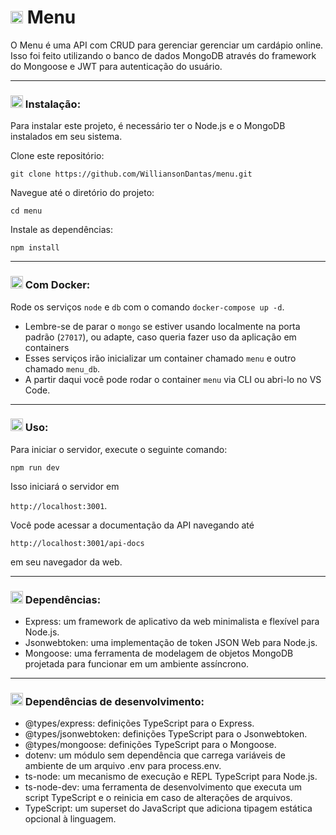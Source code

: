 # <img height="20" src="https://raw.githubusercontent.com/innng/innng/master/assets/soulgem-sayaka.gif"/> Menu

O Menu é uma API com CRUD para gerenciar gerenciar um cardápio online. Isso foi feito utilizando o banco de dados MongoDB através do framework do Mongoose e JWT para autenticação do usuário.

-----

### <img height="20" src="https://raw.githubusercontent.com/innng/innng/master/assets/soulgem-sayaka.gif"/> Instalação:

Para instalar este projeto, é necessário ter o Node.js e o MongoDB instalados em seu sistema.

Clone este repositório: 

``` git clone https://github.com/WilliansonDantas/menu.git ```

Navegue até o diretório do projeto: 

```cd menu```

Instale as dependências: 

```npm install```

-----

### <img height="20" src="https://raw.githubusercontent.com/innng/innng/master/assets/soulgem-sayaka.gif"/> Com Docker:

Rode os serviços `node` e `db` com o comando `docker-compose up -d`.

  - Lembre-se de parar o `mongo` se estiver usando localmente na porta padrão (`27017`), ou adapte, caso queria fazer uso da aplicação em containers
  - Esses serviços irão inicializar um container chamado `menu` e outro chamado `menu_db`.
  - A partir daqui você pode rodar o container `menu` via CLI ou abri-lo no VS Code.

-----

### <img height="20" src="https://raw.githubusercontent.com/innng/innng/master/assets/soulgem-sayaka.gif"/> Uso:

Para iniciar o servidor, execute o seguinte comando:

```npm run dev```

Isso iniciará o servidor em 

```http://localhost:3001```.

Você pode acessar a documentação da API navegando até 

```http://localhost:3001/api-docs```

em seu navegador da web.

-----

### <img height="20" src="https://raw.githubusercontent.com/innng/innng/master/assets/soulgem-sayaka.gif"/> Dependências:

 - Express: um framework de aplicativo da web minimalista e flexível para Node.js.
 - Jsonwebtoken: uma implementação de token JSON Web para Node.js.
 - Mongoose: uma ferramenta de modelagem de objetos MongoDB projetada para funcionar em um ambiente assíncrono.

-----

### <img height="20" src="https://raw.githubusercontent.com/innng/innng/master/assets/soulgem-sayaka.gif"/> Dependências de desenvolvimento:

 - @types/express: definições TypeScript para o Express.
 - @types/jsonwebtoken: definições TypeScript para o Jsonwebtoken.
 - @types/mongoose: definições TypeScript para o Mongoose.
 - dotenv: um módulo sem dependência que carrega variáveis de ambiente de um arquivo .env para process.env.
 - ts-node: um mecanismo de execução e REPL TypeScript para Node.js.
 - ts-node-dev: uma ferramenta de desenvolvimento que executa um script TypeScript e o reinicia em caso de alterações de arquivos.
 - TypeScript: um superset do JavaScript que adiciona tipagem estática opcional à linguagem.
